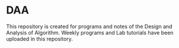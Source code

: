 # DAA
This repository is created for programs and notes of the Design and Analysis of Algorithm.
Weekly programs and Lab tutorials have been uploaded in this repository.
